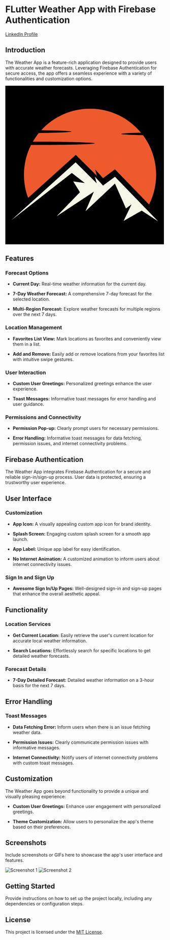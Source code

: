 # FLutter Weather App with Firebase Authentication
[LinkedIn Profile](https://www.linkedin.com/in/shubham-bane)

## Introduction

The Weather App is a feature-rich application designed to provide users with accurate weather forecasts. Leveraging Firebase Authentication for secure access, the app offers a seamless experience with a variety of functionalities and customization options.

![App Icon](assets/appLogo.png)

## Features

### Forecast Options

- **Current Day:** Real-time weather information for the current day.
  
- **7-Day Weather Forecast:** A comprehensive 7-day forecast for the selected location.

- **Multi-Region Forecast:** Explore weather forecasts for multiple regions over the next 7 days.

### Location Management

- **Favorites List View:** Mark locations as favorites and conveniently view them in a list.

- **Add and Remove:** Easily add or remove locations from your favorites list with intuitive swipe gestures.

### User Interaction

- **Custom User Greetings:** Personalized greetings enhance the user experience.

- **Toast Messages:** Informative toast messages for error handling and user guidance.

### Permissions and Connectivity

- **Permission Pop-up:** Clearly prompt users for necessary permissions.

- **Error Handling:** Informative toast messages for data fetching, permission issues, and internet connectivity problems.

## Firebase Authentication

The Weather App integrates Firebase Authentication for a secure and reliable sign-in/sign-up process. User data is protected, ensuring a trustworthy user experience.

## User Interface

### Customization

- **App Icon:** A visually appealing custom app icon for brand identity.

- **Splash Screen:** Engaging custom splash screen for a smooth app launch.

- **App Label:** Unique app label for easy identification.

- **No Internet Animation:** A customized animation to inform users about internet connectivity issues.

### Sign In and Sign Up

- **Awesome Sign In/Up Pages:** Well-designed sign-in and sign-up pages that enhance the overall aesthetic appeal.

## Functionality

### Location Services

- **Get Current Location:** Easily retrieve the user's current location for accurate local weather information.

- **Search Locations:** Effortlessly search for specific locations to get detailed weather forecasts.

### Forecast Details

- **7-Day Detailed Forecast:** Detailed weather information on a 3-hour basis for the next 7 days.

## Error Handling

### Toast Messages

- **Data Fetching Error:** Inform users when there is an issue fetching weather data.

- **Permission Issues:** Clearly communicate permission issues with informative messages.

- **Internet Connectivity:** Notify users of internet connectivity problems with custom toast messages.

## Customization

The Weather App goes beyond functionality to provide a unique and visually pleasing experience:

- **Custom User Greetings:** Enhance user engagement with personalized greetings.

- **Theme Customization:** Allow users to personalize the app's theme based on their preferences.

## Screenshots

Include screenshots or GIFs here to showcase the app's user interface and features.

![Screenshot 1](link_to_screenshot_1)
![Screenshot 2](link_to_screenshot_2)

## Getting Started

Provide instructions on how to set up the project locally, including any dependencies or configuration steps.

## License

This project is licensed under the [MIT License](link_to_license_file).
